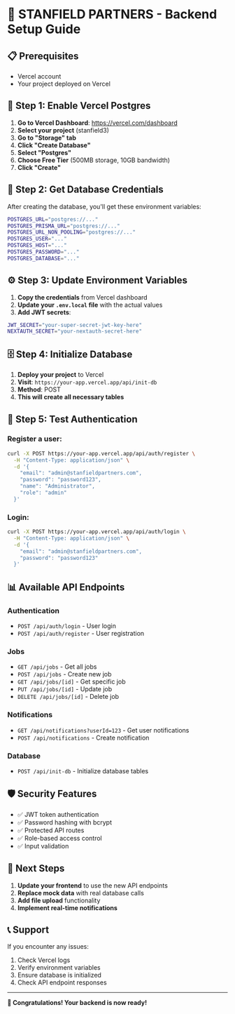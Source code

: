# 🚀 STANFIELD PARTNERS - Backend Setup Guide

## 📋 **Prerequisites**
- Vercel account
- Your project deployed on Vercel

## 🔧 **Step 1: Enable Vercel Postgres**

1. **Go to Vercel Dashboard**: https://vercel.com/dashboard
2. **Select your project** (stanfield3)
3. **Go to "Storage" tab**
4. **Click "Create Database"**
5. **Select "Postgres"**
6. **Choose Free Tier** (500MB storage, 10GB bandwidth)
7. **Click "Create"**

## 🔑 **Step 2: Get Database Credentials**

After creating the database, you'll get these environment variables:

```bash
POSTGRES_URL="postgres://..."
POSTGRES_PRISMA_URL="postgres://..."
POSTGRES_URL_NON_POOLING="postgres://..."
POSTGRES_USER="..."
POSTGRES_HOST="..."
POSTGRES_PASSWORD="..."
POSTGRES_DATABASE="..."
```

## ⚙️ **Step 3: Update Environment Variables**

1. **Copy the credentials** from Vercel dashboard
2. **Update your `.env.local` file** with the actual values
3. **Add JWT secrets**:

```bash
JWT_SECRET="your-super-secret-jwt-key-here"
NEXTAUTH_SECRET="your-nextauth-secret-here"
```

## 🗄️ **Step 4: Initialize Database**

1. **Deploy your project** to Vercel
2. **Visit**: `https://your-app.vercel.app/api/init-db`
3. **Method**: POST
4. **This will create all necessary tables**

## 🔐 **Step 5: Test Authentication**

### Register a user:
```bash
curl -X POST https://your-app.vercel.app/api/auth/register \
  -H "Content-Type: application/json" \
  -d '{
    "email": "admin@stanfieldpartners.com",
    "password": "password123",
    "name": "Administrator",
    "role": "admin"
  }'
```

### Login:
```bash
curl -X POST https://your-app.vercel.app/api/auth/login \
  -H "Content-Type: application/json" \
  -d '{
    "email": "admin@stanfieldpartners.com",
    "password": "password123"
  }'
```

## 📊 **Available API Endpoints**

### Authentication
- `POST /api/auth/login` - User login
- `POST /api/auth/register` - User registration

### Jobs
- `GET /api/jobs` - Get all jobs
- `POST /api/jobs` - Create new job
- `GET /api/jobs/[id]` - Get specific job
- `PUT /api/jobs/[id]` - Update job
- `DELETE /api/jobs/[id]` - Delete job

### Notifications
- `GET /api/notifications?userId=123` - Get user notifications
- `POST /api/notifications` - Create notification

### Database
- `POST /api/init-db` - Initialize database tables

## 🛡️ **Security Features**

- ✅ JWT token authentication
- ✅ Password hashing with bcrypt
- ✅ Protected API routes
- ✅ Role-based access control
- ✅ Input validation

## 🚀 **Next Steps**

1. **Update your frontend** to use the new API endpoints
2. **Replace mock data** with real database calls
3. **Add file upload** functionality
4. **Implement real-time notifications**

## 📞 **Support**

If you encounter any issues:
1. Check Vercel logs
2. Verify environment variables
3. Ensure database is initialized
4. Check API endpoint responses

---

**🎉 Congratulations! Your backend is now ready!**


